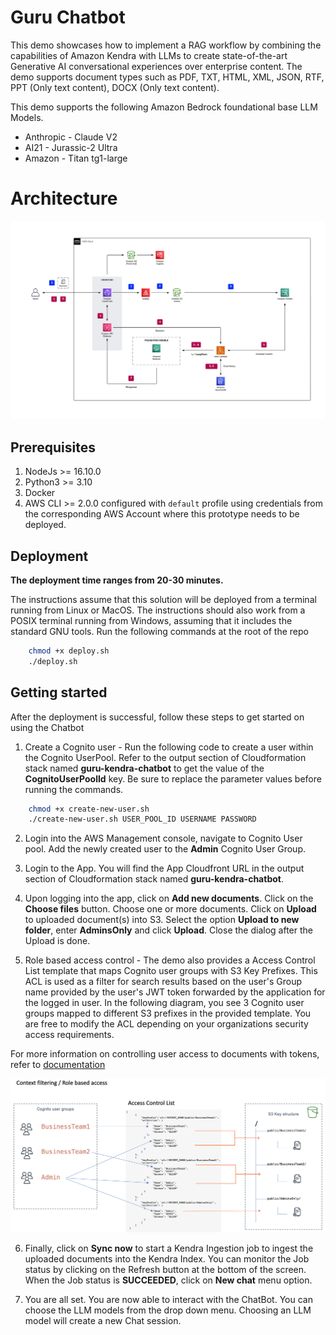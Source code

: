 # Guru Chatbot

This demo showcases how to implement a RAG workflow by combining the capabilities of Amazon Kendra with LLMs to create state-of-the-art Generative AI conversational experiences over enterprise content. The demo supports document types such as PDF, TXT, HTML, XML, JSON, RTF, PPT (Only text content), DOCX (Only text content).

This demo supports the following Amazon Bedrock foundational base LLM Models.

- Anthropic - Claude V2
- AI21 - Jurassic-2 Ultra
- Amazon - Titan tg1-large

# Architecture

![Architecture](assets/KendraBedrockRAG.png)

## Prerequisites

1. NodeJs >= 16.10.0
2. Python3 >= 3.10
3. Docker
4. AWS CLI >= 2.0.0 configured with `default` profile using credentials from the corresponding AWS Account where this prototype needs to be deployed.

## Deployment

**The deployment time ranges from 20-30 minutes.**

The instructions assume that this solution will be deployed from a terminal running from Linux or MacOS. The instructions should also work from a POSIX terminal running from Windows, assuming that it includes the standard GNU tools.
Run the following commands at the root of the repo

```bash
    chmod +x deploy.sh
    ./deploy.sh
```

## Getting started

After the deployment is successful, follow these steps to get started on using the Chatbot

1. Create a Cognito user - Run the following code to create a user within the Cognito UserPool. Refer to the output section of Cloudformation stack named **guru-kendra-chatbot**
   to get the value of the **CognitoUserPoolId** key. Be sure to replace the parameter values before running the commands.

```bash
    chmod +x create-new-user.sh
    ./create-new-user.sh USER_POOL_ID USERNAME PASSWORD
```

2. Login into the AWS Management console, navigate to Cognito User pool. Add the newly created user to the **Admin** Cognito User Group.

3. Login to the App. You will find the App Cloudfront URL in the output section of Cloudformation stack named **guru-kendra-chatbot**.

4. Upon logging into the app, click on **Add new documents**. Click on the **Choose files** button. Choose one or more documents. Click on **Upload** to uploaded document(s) into S3. Select the option
   **Upload to new folder**, enter **AdminsOnly** and click **Upload**. Close the dialog after the Upload is done.

5. Role based access control - The demo also provides a Access Control List template that maps Cognito user groups with S3 Key Prefixes.
   This ACL is used as a filter for search results based on the user's Group name provided by the user's JWT token forwarded by the application for the logged in user. In the following diagram, you see 3 Cognito user groups mapped to different S3 prefixes in the provided template. You are free to modify the ACL depending on your organizations security access requirements.

For more information on controlling user access to documents with tokens, refer to [documentation](https://docs.aws.amazon.com/kendra/latest/dg/create-index-access-control.html)

![ACL](assets/sc5.png)

6. Finally, click on **Sync now** to start a Kendra Ingestion job to ingest the uploaded documents into the Kendra Index. You can monitor the Job status by clicking on the Refresh button at the bottom
   of the screen. When the Job status is **SUCCEEDED**, click on **New chat** menu option.

7. You are all set. You are now able to interact with the ChatBot. You can choose the LLM models from the drop down menu. Choosing an LLM model will create a new Chat session.
